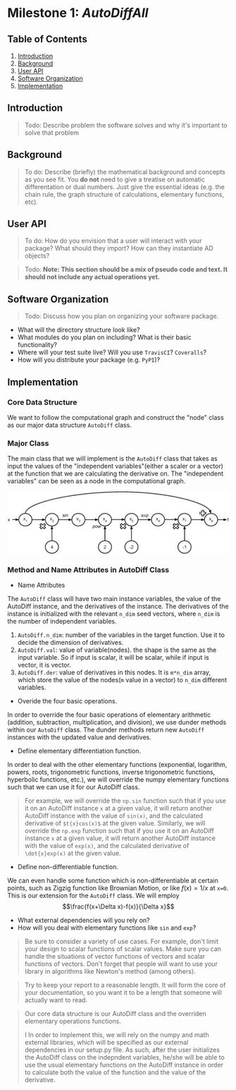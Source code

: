 # Milestone 1: *AutoDiffAll*

## Table of Contents
1. [Introduction](#introduction)
2. [Background](#background)
3. [User API](#API)
4. [Software Organization](#SoftwareOrganization)
5. [Implementation](#implementation)


## Introduction <a name="introduction"></a>
>Todo: Describe problem the software solves and why it's important to solve that problem

## Background <a name="background"></a>
>To do: Describe (briefly) the mathematical background and concepts as you see fit.  You **do not** need to
give a treatise on automatic differentation or dual numbers.  Just give the essential ideas (e.g.
the chain rule, the graph structure of calculations, elementary functions, etc).

## User API <a name="API"></a>
>To do: How do you envision that a user will interact with your package?  What should they import?  How can
they instantiate AD objects?

>Todo: **Note: This section should be a mix of pseudo code and text.  It should not include any actual
operations yet.**

## Software Organization <a name="SoftwareOrganization"></a>
>Todo: Discuss how you plan on organizing your software package.
* What will the directory structure look like?  
* What modules do you plan on including?  What is their basic functionality?
* Where will your test suite live?  Will you use `TravisCI`? `Coveralls`?
* How will you distribute your package (e.g. `PyPI`)?


## Implementation <a name="implementation"></a>
### Core Data Structure
We want to follow the computational graph and construct the "node" class as our major data structure `AutoDiff` class.

### Major Class
The main class that we will implement is the `AutoDiff` class that takes as input the values of the "independent variables"(either a scaler or a vector) at the function that we are calculating the derivative on. The "independent variables" can be seen as a node in the computational graph. 

![comp-graph](figs/Computational-Graph.png)

### Method and Name Attributes in AutoDiff Class
* Name Attributes

The `AutoDiff` class will have two main instance variables, the value of the AutoDiff instance, and the derivatives of the instance. The derivatives of the instance is initialized with the relevant `n_dim` seed vectors, where `n_dim` is the number of independent variables.

1. `AutoDiff.n_dim`: number of the variables in the target function. Use it to decide the dimension of derivatives.
2. `AutoDiff.val`: value of variable(nodes). the shape is the same as the input variable. So if input is scalar, it will be scalar, while if input is vector, it is vector.
3. `AutoDiff.der`: value of derivatives in this nodes. It is `m*n_dim` array, which store the value of the nodes(`m` value in a vector) to `n_dim` different variables.

* Overide the four basic operations. 

In order to override the four basic operations of elementary arithmetic (addition, subtraction, multiplication, and division), we use dunder methods within our `AutoDiff` class. The dunder methods return new `AutoDiff` instances with the updated value and derivatives.

* Define elementary differentiation function. 

In order to deal with the other elementary functions (exponential, logarithm, powers, roots, trigonometric functions, inverse trigonometric functions, hyperbolic functions, etc.), we will override the numpy elementary functions such that we can use it for our AutoDiff class. 
>For example, we will override the `np.sin` function such that if you use it on an AutoDiff instance `x` at a given value, it will return another AutoDiff instance with the value of `sin(x)`, and the calculated derivative of `$t{x}cos(x)$` at the given value. Similarly, we will override the `np.exp` function such that if you use it on an AutoDiff instance `x` at a given value, it will return another AutoDiff instance with the value of `exp(x)`, and the calculated derivative of `\dot{x}exp(x)` at the given value.

* Define non-differentiable function.

We can even handle some function which is non-differentiable at certain points, such as Zigzig function like Brownian Motion, or like $f(x)=1/x$ at `x=0`. This is our extension for the `AutoDiff` class. We will employ $$\frac{f(x+\Delta x)-f(x)}{\Delta x}$$
* What external dependencies will you rely on?
* How will you deal with elementary functions like `sin` and `exp`?

> Be sure to consider a variety of use cases.  For example, don't limit your design to scalar
> functions of scalar values.  Make sure you can handle the situations of vector functions of vectors and
scalar functions of vectors.  Don't forget that people will want to use your library in algorithms
like Newton's method (among others).

>Try to keep your report to a reasonable length.  It will form the core of your documentation, so you
want it to be a length that someone will actually want to read.

> Our core data structure is our AutoDiff class and the overriden elementary operations functions.
> 
> I
> In order to implement this, we will rely on the numpy and math external libraries, which will be specified as our external dependencies in our setup.py file.
> As such, after the user initializes the AutoDiff class on the indepndent variables, he/she will be able to use the usual elementary functions on the AutoDiff instance in order to calculate both the value of the function and the value of the derivative.
